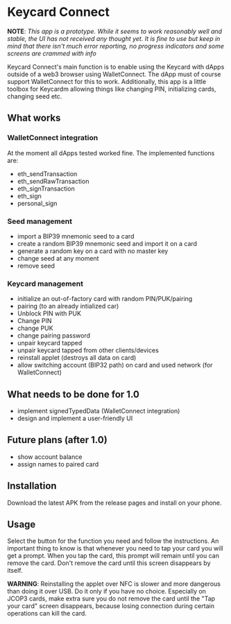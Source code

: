 # Keycard Connect

**NOTE**: _This app is a prototype. While it seems to work reasonably well and stable, the UI has not received any thought yet. 
It is fine to use but keep in mind that there isn't much error reporting, no progress indicators and some screens are crammed with info_

Keycard Connect's main function is to enable using the Keycard with dApps outside of a web3 browser using WalletConnect. The dApp must of course support WalletConnect for this to work. Additionally, this app is a little toolbox for Keycardm allowing things like changing PIN, initializing cards, changing seed etc.

## What works

### WalletConnect integration
At the moment all dApps tested worked fine. The implemented functions are:

* eth_sendTransaction
* eth_sendRawTransaction
* eth_signTransaction
* eth_sign
* personal_sign

### Seed management
* import a BIP39 mnemonic seed to a card
* create a random BIP39 mnemonic seed and import it on a card
* generate a random key on a card with no master key
* change seed at any moment
* remove seed

### Keycard management
* initialize an out-of-factory card with random PIN/PUK/pairing
* pairing (to an already intialized car)
* Unblock PIN with PUK
* Change PIN
* change PUK
* change pairing password
* unpair keycard tapped
* unpair keycard tapped from other clients/devices
* reinstall applet (destroys all data on card)
* allow switching account (BIP32 path) on card and used network (for WalletConnect)

## What needs to be done for 1.0
* implement signedTypedData (WalletConnect integration)
* design and implement a user-friendly UI

## Future plans (after 1.0)
* show account balance
* assign names to paired card

## Installation
Download the latest APK from the release pages and install on your phone.

## Usage
Select the button for the function you need and follow the instructions. An important thing to know is that whenever you need to tap your card you will get a prompt. When you tap the card, this prompt will remain until you can remove the card. Don't remove the card until this screen disappears by itself.

**WARNING**: Reinstalling the applet over NFC is slower and more dangerous than doing it over USB. Do it only if you have no choice. Especially on JCOP3 cards, make extra sure you do not remove the card until the "Tap your card" screen disappears, because losing connection during certain operations can kill the card.